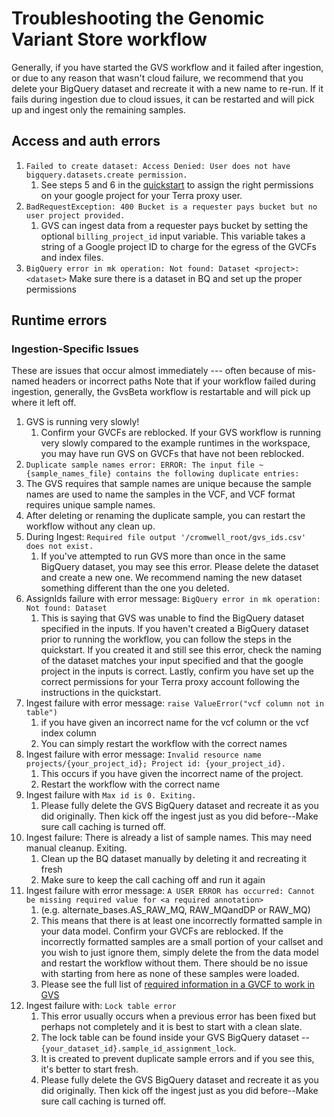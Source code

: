 # Troubleshooting the Genomic Variant Store workflow

Generally, if you have started the GVS workflow and it failed after ingestion, or due to any reason that wasn't cloud failure, we recommend that you delete your BigQuery dataset and recreate it with a new name to re-run. If it fails during ingestion due to cloud issues, it can be restarted and will pick up and ingest only the remaining samples.

## Access and auth errors
1. `Failed to create dataset: Access Denied: User does not have bigquery.datasets.create permission.`
   1. See steps 5 and 6 in the [quickstart](./gvs-quickstart.md) to assign the right permissions on your google project for your Terra proxy user.
1. `BadRequestException: 400 Bucket is a requester pays bucket but no user project provided.`
   1. GVS can ingest data from a requester pays bucket by setting the optional `billing_project_id` input variable. This variable takes a string of a Google project ID to charge for the egress of the GVCFs and index files.
1. `BigQuery error in mk operation: Not found: Dataset <project>:<dataset>`
   Make sure there is a dataset in BQ and set up the proper permissions

## Runtime errors
### Ingestion-Specific Issues
These are issues that occur almost immediately --- often because of mis-named headers or incorrect paths
Note that if your workflow failed during ingestion, generally, the GvsBeta workflow is restartable and will pick up where it left off.

1. GVS is running very slowly!
   1. Confirm your GVCFs are reblocked. If your GVS workflow is running very slowly compared to the example runtimes in the workspace, you may have run GVS on GVCFs that have not been reblocked. 
1.  `Duplicate sample names error: ERROR: The input file ~{sample_names_file} contains the following duplicate entries:`
   1. The GVS requires that sample names are unique because the sample names are used to name the samples in the VCF, and VCF format requires unique sample names.
   1. After deleting or renaming the duplicate sample, you can restart the workflow without any clean up.
1. During Ingest: `Required file output '/cromwell_root/gvs_ids.csv' does not exist.`
   1. If you've attempted to run GVS more than once in the same BigQuery dataset, you may see this error. Please delete the dataset and create a new one. We recommend naming the new dataset something different than the one you deleted.
1. AssignIds failure with error message: `BigQuery error in mk operation: Not found: Dataset`
   1. This is saying that GVS was unable to find the BigQuery dataset specified in the inputs. If you haven't created a BigQuery dataset prior to running the workflow, you can follow the steps in the quickstart. If you created it and still see this error, check the naming of the dataset matches your input specified and that the google project in the inputs is correct. Lastly, confirm you have set up the correct permissions for your Terra proxy account following the instructions in the quickstart.
1. Ingest failure with error message: `raise ValueError("vcf column not in table")`
   1. if you have given an incorrect name for the vcf column or the vcf index column
   1. You can simply restart the workflow with the correct names
1. Ingest failure with error message: `Invalid resource name projects/{your_project_id}; Project id: {your_project_id}.`
   1. This occurs if you have given the incorrect name of the project.
   1. Restart the workflow with the correct name
1. Ingest failure with `Max id is 0. Exiting.`
   1. Please fully delete the GVS BigQuery dataset and recreate it as you did originally. Then kick off the ingest just as you did before--Make sure call caching is turned off.
1. Ingest failure: There is already a list of sample names. This may need manual cleanup. Exiting.
   1. Clean up the BQ dataset manually by deleting it and recreating it fresh
   1. Make sure to keep the call caching off and run it again
1. Ingest failure with error message: `A USER ERROR has occurred: Cannot be missing required value for <a required annotation>`
   1. (e.g. alternate_bases.AS_RAW_MQ, RAW_MQandDP or RAW_MQ)
   1. This means that there is at least one incorrectly formatted sample in your data model. Confirm your GVCFs are reblocked. If the incorrectly formatted samples are a small portion of your callset and you wish to just ignore them, simply delete the from the data model and restart the workflow without them. There should be no issue with starting from here as none of these samples were loaded.
   1. Please see the full list of [required information in a GVCF to work in GVS](./run-your-own-samples.md#gvcf-annotations)
1. Ingest failure with: `Lock table error`
   1. This error usually occurs when a previous error has been fixed but perhaps not completely and it is best to start with a clean slate.
   1. The lock table can be found inside your GVS BigQuery dataset  -- `{your_dataset_id}.sample_id_assignment_lock`. 
   1. It is created to prevent duplicate sample errors and if you see this, it's better to start fresh. 
   1. Please fully delete the GVS BigQuery dataset and recreate it as you did originally. Then kick off the ingest just as you did before--Make sure call caching is turned off.







